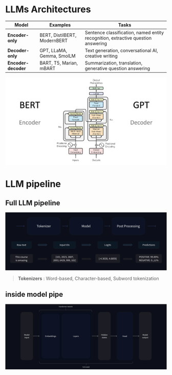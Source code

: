
# LLMs Architectures  


Model | Examples |Tasks
|--|--|--|
**Encoder-only** | BERT, DistilBERT, ModernBERT | Sentence classification, named entity recognition, extractive question answering
**Decoder-only** | GPT, LLaMA, Gemma, SmolLM | Text generation, conversational AI, creative writing 
**Encoder-decoder** | BART, T5, Marian, mBART | Summarization, translation, generative question answering


![transformers_architecture](./pics/LLMs/transformers_architecture.png)

# LLM pipeline
## Full LLM pipeline
![Full LLM pipeline](./pics/LLMs/full_nlp_pipeline-dark.svg)
> **Tokenizers** : Word-based,  Character-based, Subword tokenization
## inside model pipe
![inside model pipeline](./pics/LLMs/transformer_and_head-dark.svg)


<!--stackedit_data:
eyJoaXN0b3J5IjpbLTE1OTgwMTQxMyw4MDI3MzkyNTUsMTAzND
I3NjMxMSwtMjczMjU2NTA5LC0xOTUxMTgyODQyLC0xNTgxNzgw
OTc2LDE1MTE4ODg5NzEsMjkxMzYxNDM1LDczMDk5ODExNl19
-->